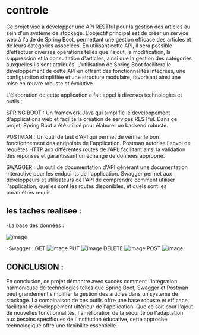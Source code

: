 # controle

Ce projet vise à développer une API RESTful pour la gestion des articles au sein d'un système de stockage. L'objectif principal est de créer un service web à l'aide de Spring Boot, permettant une gestion efficace des articles et de leurs catégories associées. En utilisant cette API, il sera possible d'effectuer diverses opérations telles que l'ajout, la modification, la suppression et la consultation d'articles, ainsi que la gestion des catégories auxquelles ils sont attribués. L'utilisation de Spring Boot facilitera le développement de cette API en offrant des fonctionnalités intégrées, une configuration simplifiée et une structure modulaire, favorisant ainsi une mise en œuvre robuste et évolutive.

L'élaboration de cette application a fait appel à diverses technologies et outils :

SPRING BOOT : Un framework Java qui simplifie le développement d'applications web et facilite la création de services RESTful. Dans ce projet, Spring Boot a été utilisé pour élaborer un backend robuste.

POSTMAN : Un outil de test d'API qui permet de vérifier le bon fonctionnement des endpoints de l'application. Postman autorise l'envoi de requêtes HTTP aux différentes routes de l'API, facilitant ainsi la validation des réponses et garantissant un échange de données approprié.

SWAGGER : Un outil de documentation d'API générant une documentation interactive pour les endpoints de l'application. Swagger permet aux développeurs et utilisateurs de l'API de comprendre comment utiliser l'application, quelles sont les routes disponibles, et quels sont les paramètres requis.

les taches realisee :
---------------------
-La base des données :

![image](https://github.com/Samia-Kouame/controle/assets/147660832/40bff4e9-6160-402e-9dd5-28bc260fff34)


-Swagger :
GET
![image](https://github.com/Samia-Kouame/controle/assets/147660832/8b856c02-248b-4dba-8e43-dc0727e60985)
PUT
![image](https://github.com/Samia-Kouame/controle/assets/147660832/52af142c-9037-4f4f-a4fd-237afcc00687)
DELETE
![image](https://github.com/Samia-Kouame/controle/assets/147660832/90c3f7ef-7b50-4681-ac84-6b4fb99eb4c1)
POST
![image](https://github.com/Samia-Kouame/controle/assets/147660832/04d83e60-7580-4176-b1f4-a99f0287a51a)



CONCLUSION :
-------------
En conclusion, ce projet démontre avec succès comment l'intégration harmonieuse de technologies telles que Spring Boot, Swagger et Postman peut grandement simplifier la gestion des articles dans un systeme de stockage. La combinaison de ces outils offre une base robuste et efficace, facilitant le développement ultérieur de l'application. Que ce soit pour l'ajout de nouvelles fonctionnalités, l'amélioration de la sécurité ou l'adaptation aux besoins spécifiques de l'institution éducative, cette approche technologique offre une flexibilité essentielle.
